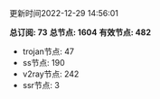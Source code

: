 更新时间2022-12-29 14:56:01

**总订阅: 73**
**总节点: 1604**
**有效节点: 482**
- trojan节点: 47
- ss节点: 190
- v2ray节点: 242
- ssr节点: 3
